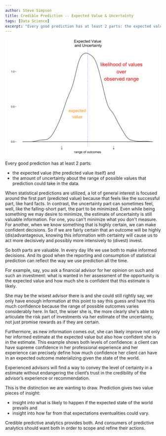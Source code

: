 ```yaml
---
author: Steve Simpson
title: Credible Prediction -- Expected Value & Uncertainty
tags: [Data Science]
excerpt: "Every good prediction has at least 2 parts: the expected value and the uncertainty around it."
---
```


![](/images/predict_expected_value_range.png)


Every good prediction has at least 2 parts: 

- the expected value (the predicted value itself) and 
- the amount of uncertainty about the range of possible values that prediction could take in the data. 


When statistical predictions are utilized, a lot of general interest is focused around the first part (predicted value) because that feels like the successful part, like hard facts. In contrast, the uncertainty part can sometimes feel, well, like the falling-short part, the part to be minimized. Even while being something we may desire to minimize, the estimate of uncertainty is still valuable information. For one, you can't minimize what you don't measure. For another, when we know something that is highly certain, we can make confident decisions. So if we are fairly certain that an outcome will be highly (dis)advantageous, knowing this information with certainty will cause us to act more decisively and possibly more intensively to (divest) invest. 

So both parts are valuable. In every day life we use both to make informed decisions. And its good when the reporting and consumption of statistical prediction can reflect the way we use prediction all the time.

For example, say, you ask a financial advisor for her opinion on such and such an investment: what is wanted in her assessment of the opportunity is the expected value and how much she is confident that this estimate is likely. 

She may be the wisest advisor there is and she could still rightly say, we only have enough information at this point to say this guess and have this much confidence because the range of possible outcomes varies considerably here. In fact, the wiser she is, the more clearly she's able to articulate the risk part of investments via her estimate of the uncertainty, not just promise rewards as if they are certain. 

Furthermore, as new information comes out, she can likely improve not only her informed estimate at the expected value but also how confident she is in the estimate. This example shows both levels of confidence: a client can have supreme confidence in her professional experience and her experience can precisely define how much confidence her client can have in an expected outcome materializing given the state of the world. 

Experienced advisors will find a way to convey the level of certainty in a estimate without endangering the client’s trust in the credibility of the advisor’s experience or recommendation. 

This is the distinction we are wanting to draw. Prediction gives two value pieces of insight: 

- insight into what is likely to happen if the expected state of the world prevails and 
- insight into how far from that expectations eventualities could vary.

Credible predictive analytics provides both. And consumers of predictive analytics should want both in order to scope and refine their actions.

